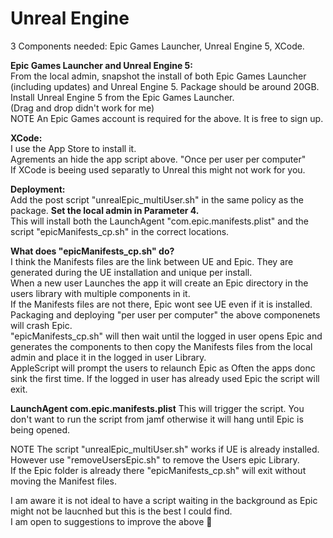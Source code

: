 # Unreal Engine

3 Components needed: Epic Games Launcher, Unreal Engine 5, XCode.

**Epic Games Launcher and Unreal Engine 5:** \
From the local admin, snapshot the install of both Epic Games Launcher (including updates) and Unreal Engine 5. Package should be around 20GB. \
Install Unreal Engine 5 from the Epic Games Launcher. \
(Drag and drop didn't work for me) \
NOTE An Epic Games account is required for the above. It is free to sign up.

**XCode:** \
I use the App Store to install it. \
Agrements an hide the app script above. "Once per user per computer" \
If XCode is beeing used separatly to Unreal this might not work for you.

**Deployment:** \
Add the post script "unrealEpic_multiUser.sh" in the same policy as the package. **Set the local admin in Parameter 4.** \
This will install both the LaunchAgent "com.epic.manifests.plist" and the script "epicManifests_cp.sh" in the correct locations.

**What does "epicManifests_cp.sh" do?** \
I think the Manifests files are the link between UE and Epic. They are generated during the UE installation and unique per install. \
When a new user Launches the app it will create an Epic directory in the users library with multiple components in it. \
If the Manifests files are not there, Epic wont see UE even if it is installed.
Packaging and deploying "per user per computer" the above componenets will crash Epic. \
"epicManifests_cp.sh" will then wait until the logged in user opens Epic and generates the components to then copy the Manifests files from the local admin and place it in the logged in user Library. \
AppleScript will prompt the users to relaunch Epic as Often the apps donc sink the first time.
If the logged in user has already used Epic the script will exit.

**LaunchAgent com.epic.manifests.plist**
This will trigger the script. You don't want to run the script from jamf otherwise it will hang until Epic is being opened.

NOTE The script "unrealEpic_multiUser.sh" works if UE is already installed. \
However use "removeUsersEpic.sh" to remove the Users epic Library. \
If the Epic folder is already there "epicManifests_cp.sh" will exit without moving the Manifest files.

I am aware it is not ideal to have a script waiting in the background as Epic might not be laucnhed but this is the best I could find. \
I am open to suggestions to improve the above 🙂
